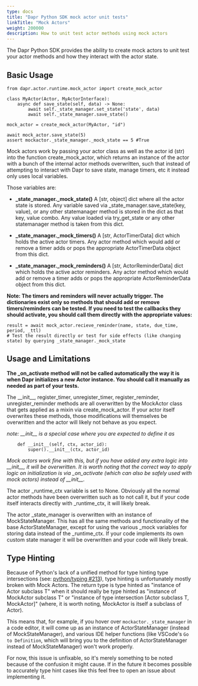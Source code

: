```yaml
---
type: docs
title: "Dapr Python SDK mock actor unit tests"
linkTitle: "Mock Actors"
weight: 200000
description: How to unit test actor methods using mock actors
---
```


The Dapr Python SDK provides the ability to create mock actors to unit test your actor methods and how they interact with the actor state.

## Basic Usage
```
from dapr.actor.runtime.mock_actor import create_mock_actor

class MyActor(Actor, MyActorInterface):
    async def save_state(self, data) -> None:
        await self._state_manager.set_state('state', data)
        await self._state_manager.save_state()

mock_actor = create_mock_actor(MyActor, "id")

await mock_actor.save_state(5)
assert mockactor._state_manager._mock_state == 5 #True
```
Mock actors work by passing your actor class as well as the actor id (str) into the function create_mock_actor, which returns an instance of the actor with a bunch of the internal actor methods overwritten, such that instead of attempting to interact with Dapr to save state, manage timers, etc it instead only uses local variables.

Those variables are:
* **_state_manager._mock_state()**
A [str, object] dict where all the actor state is stored. Any variable saved via _state_manager.save_state(key, value), or any other statemanager method is stored in the dict as that key, value combo. Any value loaded via try_get_state or any other statemanager method is taken from this dict.

* **_state_manager._mock_timers()**
A [str, ActorTimerData] dict which holds the active actor timers. Any actor method which would add or remove a timer adds or pops the appropriate ActorTimerData object from this dict.

* **_state_manager._mock_reminders()**
A [str, ActorReminderData] dict which holds the active actor reminders. Any actor method which would add or remove a timer adds or pops the appropriate ActorReminderData object from this dict.

**Note: The timers and reminders will never actually trigger. The dictionaries exist only so methods that should add or remove timers/reminders can be tested. If you need to test the callbacks they should activate, you should call them directly with the appropriate values:**
```
result = await mock_actor.recieve_reminder(name, state, due_time, period, _ttl)
# Test the result directly or test for side effects (like changing state) by querying _state_manager._mock_state
```

## Usage and Limitations

**The \_on\_activate method will not be called automatically the way it is when Dapr initializes a new Actor instance. You should call it manually as needed as part of your tests.**

The \_\_init\_\_, register_timer, unregister_timer, register_reminder, unregister_reminder methods are all overwritten by the MockActor class that gets applied as a mixin via create_mock_actor. If your actor itself overwrites these methods, those modifications will themselves be overwritten and the actor will likely not behave as you expect.

*note: \_\_init\_\_ is a special case where you are expected to define it as*
```
    def __init__(self, ctx, actor_id):
        super().__init__(ctx, actor_id)
```
*Mock actors work fine with this, but if you have added any extra logic into \_\_init\_\_, it will be overwritten. It is worth noting that the correct way to apply logic on initialization is via \_on\_activate (which can also be safely used with mock actors) instead of \_\_init\_\_.*

The actor _runtime_ctx variable is set to None. Obviously all the normal actor methods have been overwritten such as to not call it, but if your code itself interacts directly with _runtime_ctx, it will likely break.

The actor _state_manager is overwritten with an instance of MockStateManager. This has all the same methods and functionality of the base ActorStateManager, except for using the various _mock variables for storing data instead of the _runtime_ctx. If your code implements its own custom state manager it will be overwritten and your code will likely break.

## Type Hinting

Because of Python's lack of a unified method for type hinting type intersections (see: [python/typing #213](https://github.com/python/typing/issues/213)), type hinting is unfortunately mostly broken with Mock Actors. The return type is type hinted as "instance of Actor subclass T" when it should really be type hinted as "instance of MockActor subclass T" or "instance of type intersection [Actor subclass T, MockActor]" (where, it is worth noting, MockActor is itself a subclass of Actor).

This means that, for example, if you hover over ```mockactor._state_manager``` in a code editor, it will come up as an instance of ActorStateManager (instead of MockStateManager), and various IDE helper functions (like VSCode's ```Go to Definition```, which will bring you to the definition of ActorStateManager instead of MockStateManager) won't work properly.

For now, this issue is unfixable, so it's merely something to be noted because of the confusion it might cause. If in the future it becomes possible to accurately type hint cases like this feel free to open an issue about implementing it.